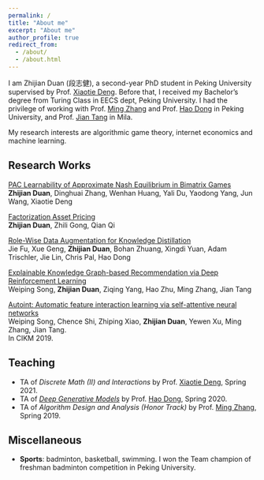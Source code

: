 ```yaml
---
permalink: /
title: "About me"
excerpt: "About me"
author_profile: true
redirect_from: 
  - /about/
  - /about.html
---
```


I am Zhijian Duan (段志健), a second-year PhD student in Peking University supervised by Prof. [Xiaotie Deng](https://cfcs.pku.edu.cn/english/people/faculty/xiaotiedeng/index.htm). Before that, I received my Bachelor’s degree from Turing Class in EECS dept, Peking University. I had the privilege of working with Prof. [Ming Zhang](http://net.pku.edu.cn/dlib/mzhang/) and Prof. [Hao Dong](https://zsdonghao.github.io/) in Peking University, and Prof. [Jian Tang](https://jian-tang.com/) in Mila.

My research interests are algorithmic game theory, internet economics and machine learning.

## Research Works
[PAC Learnability of Approximate Nash Equilibrium in Bimatrix Games](https://arxiv.org/abs/2108.07472)  
**Zhijian Duan**, Dinghuai Zhang, Wenhan Huang, Yali Du, Yaodong Yang, Jun Wang, Xiaotie Deng

[Factorization Asset Pricing](https://papers.ssrn.com/sol3/papers.cfm?abstract_id=3940074)  
**Zhijian Duan**, Zhili Gong, Qian Qi

[Role-Wise Data Augmentation for Knowledge Distillation](https://arxiv.org/abs/2004.08861)  
Jie Fu, Xue Geng, **Zhijian Duan**, Bohan Zhuang, Xingdi Yuan, Adam Trischler, Jie Lin, Chris Pal, Hao Dong

[Explainable Knowledge Graph-based Recommendation via Deep Reinforcement Learning](https://arxiv.org/abs/1906.09506)  
Weiping Song, **Zhijian Duan**, Ziqing Yang, Hao Zhu, Ming Zhang, Jian Tang

[Autoint: Automatic feature interaction learning via self-attentive neural networks](https://arxiv.org/abs/1810.11921)  
Weiping Song, Chence Shi, Zhiping Xiao, **Zhijian Duan**, Yewen Xu, Ming Zhang, Jian Tang.  
In CIKM 2019.

## Teaching
* TA of _Discrete Math (II) and Interactions_ by Prof. [Xiaotie Deng](https://cfcs.pku.edu.cn/english/people/faculty/xiaotiedeng/index.htm), Spring 2021.  
* TA of [_Deep Generative Models_](https://deep-generative-models.github.io/) by Prof. [Hao Dong](https://zsdonghao.github.io/), Spring 2020.  
* TA of _Algorithm Design and Analysis (Honor Track)_ by Prof. [Ming Zhang](http://net.pku.edu.cn/dlib/mzhang/), Spring 2019.  

## Miscellaneous
* **Sports**: badminton, basketball, swimming. I won the Team champion of freshman badminton competition in Peking University. 

